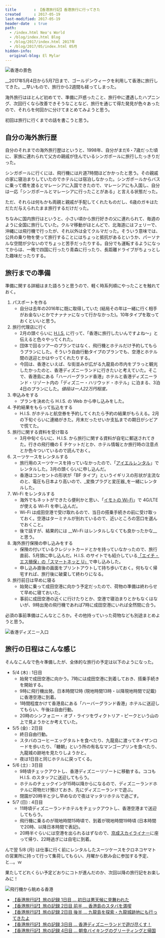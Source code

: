 ```yaml
---
title        : 【香港旅行記】香港旅行に行ってきた
created      : 2017-05-19
last-modified: 2017-05-19
header-date  : true
path:
  - /index.html Neo's World
  - /blog/index.html Blog
  - /blog/2017/index.html 2017年
  - /blog/2017/05/index.html 05月
hidden-info:
  original-blog: El Mylar
---
```


![香港の景色](./19-01-02.jpg)

__2017年5月4日から5月7日まで、ゴールデンウィークを利用して香港に旅行してきた。__早いもので、旅行から2週間も経ってしまった。

海外旅行はほとんど初めてで、準備に戸惑ったこと、旅行中に遭遇したハプニング、次回行くなら改善できそうなことなど、旅行を通じて得た発見が色々あったので、それらを何回かに分けてまとめてみようと思う。

初回は旅行に行くまでの話を書こうと思う。

## 自分の海外旅行歴

自分のそれまでの海外旅行歴はというと、1998年、自分がまだ6・7歳だった頃に、家族に連れられて父方の親戚が住んでいるシンガポールに旅行したっきりだった。

シンガポールに行くには、飛行機には片道7時間ほどかかったと思う。その親戚の家に寝泊まりしていたのでホテルには宿泊しなかった。シンガポールからバスに乗って橋を渡るとマレーシアに入国できたので、マレーシアにも入国し、自分は一応「シンガポールとマレーシアに行ったことがある」と言える状態だった。

ただ、それらは何もかも両親と親戚が手配してくれたものだし、6歳のガキはただただ与えられたまま旅行するだけだった。

ちなみに国内旅行はというと、小さい頃から旅行好きの父に連れられて、毎週のように全国に旅行していた。クルマ移動がほとんどで、北海道にはフェリーで、沖縄には飛行機で行ったが、それ以外は全てクルマだった。そういう意味では、公共の乗り物を使って旅行することにはちょっと抵抗があるというか、パーソナルな空間が少ないのでちょっと苦手だったりする。自分でも運転するようになってからは、一晩で四国に行ったり青森に行ったり、長距離ドライブがちょっとした趣味だったりする。

## 旅行までの準備

準備に関する詳細はまた語ろうと思うので、軽く時系列順にやったことを触れておく。

1. パスポートを作る
    - 自分は去年の2016年に既に取得していた (結局その年は一緒に行く相手がお金ないとかでナァナァになって行かなかった)。10年タイプを取っておくといいと思う。
2. 旅行代理店に行く
    - 2月の頭ぐらいに [H.I.S.](http://www.his-j.com/) に行って、「香港に旅行したいんですよね～」と伝えると色々やってくれた。
    - 団体で回るツアーのプランではなく、飛行機とホテルだけ予約してもらうプランにした。そういう自由行動タイプのプランでも、空港とホテル間の送迎とかはやってくれたりする。
    - 今回は、香港といえば、な街並みが広がる九龍島の市内をブラっと観光したかったのと、香港ディズニーランドに行きたいと考えていた。そこで、香港島にある「ハーバーグランド香港」ホテルと香港ディズニーランド・リゾート内の「ディズニー・ハリウッド・ホテル」に泊まる、3泊4日のプランにした。_値段は一人22万円程度。_
3. 申込みをする
    - プランを決めたら H.I.S. の Web から申し込みをした。
4. 予約結果をもらって払込をする
    - H.I.S. がホテルと航空券を予約してくれたら予約の結果がもらえる。2月の下旬ぐらいに連絡がきた。月末だったせいか支払までの期日がシビアで慌てた。
5. 旅行に関する資料を受け取る
    - 3月中旬ぐらいに、H.I.S. から旅行に関する資料が自宅に郵送されてきた。行きの飛行機の E チケットだとか、ホテル情報とか旅行時の注意点とか色々ついているので読んでおく。
6. スーツケースをレンタルする
    - 旅行用のスーツケースを持っていなかったので、「[アイエルレンタル](http://www.ilrental.co.jp/)」でレンタルした。3月の頭くらいに申し込んだ。
    - 香港はコンセントの形状が「BF タイプ」というイギリスの形状が主流なのと、電圧も日本より高いので、_変換プラグと変圧器_を一緒にレンタルした。
7. Wi-Fi をレンタルする
    - 海外でもネットができたら便利かと思い、「[イモトの Wi-Fi](https://www.globaldata.jp/imotowifi/)」で 4G/LTE が使える Wi-Fi を申し込んだ。
    - Wi-Fi は成田空港で受け取れるので、当日の搭乗手続きの前に受け取っておく。空港はターミナルが別れているので、近いところの窓口を選んでおくこと。
    - 後で話すが、結果的には __Wi-Fi はレンタルしなくても良かったかな__と思う。
8. 海外旅行保険の申し込みをする
    - 保険の付いているクレジットカードとかを持っていなかったので、旅行直前、5月頭に申し込んだ。H.I.S. のサイトでも紹介している[「エイチ・エス損保」の「スマートネッと U」](http://web.hs-sonpo.co.jp/pc/?aid=08181)で申し込みした。
    - 申し込み直後の画面をプリントアウトして持ち歩いておく。何もなく帰宅すれば、旅行後に破棄して終わりになる。
9. 旅行前日は早めに寝る
    - 始発に乗って成田空港に向かう予定だったので、荷物の準備は終わらせて早めに寝ておいた。
    - 事前に成田空港の近くに行けたりとか、空港で寝泊まりとかもなくはないが、9時出発の飛行機であれば7時に成田空港にいれば全然間に合う。

必須の事前準備はこんなところか。その他持っていった荷物なども別途まとめようと思う。

![香港ディズニー入口](./19-01-03.jpg)

## 旅行の日程はこんな感じ

そんなこんなで色々準備したが、全体的な旅行の予定は以下のようになった。

- 5/4 (木) : 1日目
  - 始発で成田空港に向かう。7時には成田空港に到着しておき、搭乗手続きを開始する。
  - 9時に飛行機出発。日本時間12時 (現地時間13時・以降現地時間で記載) に香港空港に到着。
  - 1時間程度かけて香港島にある「ハーバーグランド香港」ホテルに送迎してもらい、午後は自由行動。
  - 20時のシンフォニー・オブ・ライツをヴィクトリア・ピークという山の上で見ようかとか考えていた。
- 5/5 (金) : 2日目
  - 終日自由行動。
  - スタバのコーヒーエッグタルトを食べたり、九龍島に渡ってネイザンロードを歩いたり、「糖朝」という所の有名なマンゴープリンを食べたり、九龍城の跡地を見たりしようかと。
  - 夜は1日目と同じホテルに戻ってくる。
- 5/6 (土) : 3日目
  - 9時頃チェックアウトし、香港ディズニーリゾートに移動する。ココも H.I.S. のスタッフに送迎してもらう。
  - ホテルのチェックインが15時以降からになるので、ディズニーランドホテルに荷物だけ預けておき、先にディズニーランドで遊ぶ。
  - 閉園が20時半と少し早めなので夜はマッタリホテルで過ごす。
- 5/7 (日) : 4日目
  - 11時頃ディズニーランドホテルをチェックアウトし、香港空港まで送迎してもらう。
  - 飛行機に乗るのが現地時間15時頃で、到着が現地時間19時頃 (日本時間で20時、以降日本時間で表記)。
  - 20時半ぐらいには空港を出られるはずなので、[京成スカイライナー](http://www.keisei.co.jp/keisei/tetudou/skyliner/jp/index.php)に座って帰り、22時過ぎには自宅に到着。

んで翌 5/8 (月) は仕事に行く前にレンタルしたスーツケースをクロネコヤマトの営業所に持って行って集荷してもらい、月曜から飲み会に参加する予定、と…。ｗ

果たしてどれくらい予定どおりにコトが進んだのか、次回以降の旅行記をお楽しみに！

![飛行機から眺める香港](./19-01-01.jpg)

- [【香港旅行記】旅の記録 1日目 … 初日は悪天候に見舞われた](./21-01.html)
- [【香港旅行記】旅の記録 2日目 前半 … 香港島のスタバを満喫](./28-01.html)
- [【香港旅行記】旅の記録 2日目 後半 … 九龍島を探索・九龍城跡地にも行ってきたよ](./29-01.html)
- [【香港旅行記】旅の記録 3日目 … 香港ディズニーランドで遊び尽くす！](/blog/2017/06/12-01.html)
- [【香港旅行記】旅の記録 4日目 … 朝食バイキングのグリーティングと帰国](/blog/2017/06/13-01.html)
